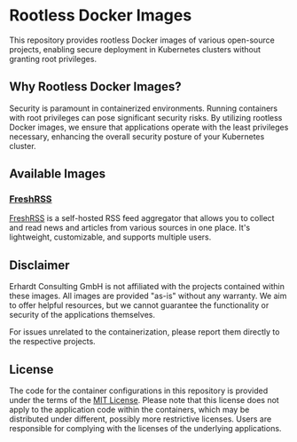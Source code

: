 # Rootless Docker Images

This repository provides rootless Docker images of various open-source projects, enabling secure deployment in Kubernetes clusters without granting root privileges.

## Why Rootless Docker Images?

Security is paramount in containerized environments. Running containers with root privileges can pose significant security risks. By utilizing rootless Docker images, we ensure that applications operate with the least privileges necessary, enhancing the overall security posture of your Kubernetes cluster.

## Available Images

### [FreshRSS](./freshrss)

[FreshRSS](https://freshrss.org/) is a self-hosted RSS feed aggregator that allows you to collect and read news and articles from various sources in one place. It's lightweight, customizable, and supports multiple users.

## Disclaimer

Erhardt Consulting GmbH is not affiliated with the projects contained within these images. All images are provided "as-is" without any warranty. We aim to offer helpful resources, but we cannot guarantee the functionality or security of the applications themselves.

For issues unrelated to the containerization, please report them directly to the respective projects.

## License

The code for the container configurations in this repository is provided under the terms of the [MIT License](LICENSE). Please note that this license does not apply to the application code within the containers, which may be distributed under different, possibly more restrictive licenses. Users are responsible for complying with the licenses of the underlying applications.